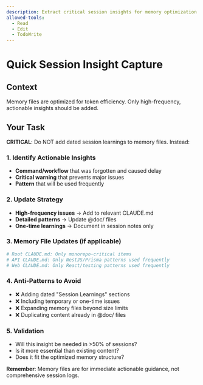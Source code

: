 ```yaml
---
description: Extract critical session insights for memory optimization
allowed-tools:
  - Read
  - Edit
  - TodoWrite
---
```


# Quick Session Insight Capture

## Context
Memory files are optimized for token efficiency. Only high-frequency, actionable insights should be added.

## Your Task

**CRITICAL**: Do NOT add dated session learnings to memory files. Instead:

### 1. Identify Actionable Insights
- **Command/workflow** that was forgotten and caused delay
- **Critical warning** that prevents major issues  
- **Pattern** that will be used frequently

### 2. Update Strategy
- **High-frequency issues** → Add to relevant CLAUDE.md
- **Detailed patterns** → Update @doc/ files
- **One-time learnings** → Document in session notes only

### 3. Memory File Updates (if applicable)
```bash
# Root CLAUDE.md: Only monorepo-critical items
# API CLAUDE.md: Only NestJS/Prisma patterns used frequently  
# Web CLAUDE.md: Only React/testing patterns used frequently
```

### 4. Anti-Patterns to Avoid
- ❌ Adding dated "Session Learnings" sections
- ❌ Including temporary or one-time issues
- ❌ Expanding memory files beyond size limits
- ❌ Duplicating content already in @doc/ files

### 5. Validation
- Will this insight be needed in >50% of sessions?
- Is it more essential than existing content?
- Does it fit the optimized memory structure?

**Remember**: Memory files are for immediate actionable guidance, not comprehensive session logs.